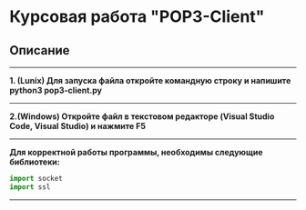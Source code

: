 # Курсовая работа "POP3-Client"
## **Описание**
___
**1. (Lunix) Для запуска файла откройте командную строку и напишите python3 pop3-client.py**
___
**2.(Windows) Откройте файл в текстовом редакторе (Visual Studio Code, Visual Studio) и нажмите F5**
___
**Для корректной работы программы, необходимы следующие библиотеки:**
```python
import socket
import ssl
```
---
